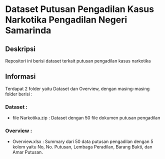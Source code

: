 # Dataset Putusan Pengadilan Kasus Narkotika Pengadilan Negeri Samarinda
## Deskripsi
Repositori ini berisi dataset terkait putusan pengadilan kasus narkotika
## Informasi
Terdapat 2 folder yaitu Dataset dan Overview, dengan masing-masing folder berisi :
### Dataset : 
- file Narkotika.zip : Dataset dengan 50 file dokumen putusan pengadilan
### Overview :
- Overview.xlsx : Summary dari 50 data putusan pengadilan dengan 5 kolom yaitu No, No. Putusan, Lembaga Peradilan, Barang Bukti, dan Amar Putusan.
